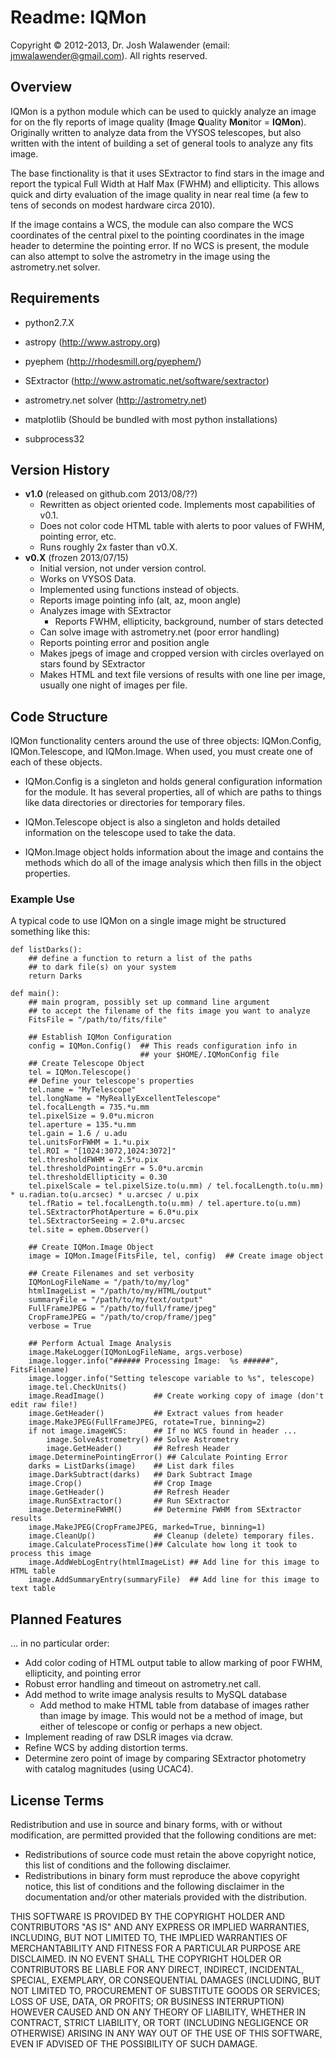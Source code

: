 # Readme: IQMon

Copyright © 2012-2013, Dr. Josh Walawender (email: jmwalawender@gmail.com). All rights reserved.


## Overview

IQMon is a python module which can be used to quickly analyze an image for on the fly reports of image quality (**I**mage **Q**uality **Mon**itor = **IQMon**).  Originally written to analyze data from the VYSOS telescopes, but also written with the intent of building a set of general tools to analyze any fits image.

The base finctionality is that it uses SExtractor to find stars in the image and report the typical Full Width at Half Max (FWHM) and ellipticity.  This allows quick and dirty evaluation of the image quality in near real time (a few to tens of seconds on modest hardware circa 2010).

If the image contains a WCS, the module can also compare the WCS coordinates of the central pixel to the pointing coordinates in the image header to determine the pointing error.  If no WCS is present, the module can also attempt to solve the astrometry in the image using the astrometry.net solver.  

## Requirements

* python2.7.X
* astropy (<http://www.astropy.org>)
* pyephem (<http://rhodesmill.org/pyephem/>)
* SExtractor (<http://www.astromatic.net/software/sextractor>)
* astrometry.net solver (<http://astrometry.net>)

* matplotlib (Should be bundled with most python installations)
* subprocess32

## Version History

* **v1.0** (released on github.com 2013/08/??)
    * Rewritten as object oriented code.  Implements most capabilities of v0.1.
    * Does not color code HTML table with alerts to poor values of FWHM, pointing error, etc.
    * Runs roughly 2x faster than v0.X.
* **v0.X** (frozen 2013/07/15)
    * Initial version, not under version control.
    * Works on VYSOS Data.
    * Implemented using functions instead of objects.
    * Reports image pointing info (alt, az, moon angle)
    * Analyzes image with SExtractor
        * Reports FWHM, ellipticity, background, number of stars detected
    * Can solve image with astrometry.net (poor error handling)
    * Reports pointing error and position angle
    * Makes jpegs of image and cropped version with circles overlayed on stars found by SExtractor
    * Makes HTML and text file versions of results with one line per image, usually one night of images per file.

## Code Structure

IQMon functionality centers around the use of three objects:  IQMon.Config, IQMon.Telescope, and IQMon.Image.  When used, you must create one of each of these objects.

* IQMon.Config is a singleton and holds general configuration information for the module.  It has several properties, all of which are paths to things like data directories or directories for temporary files.

* IQMon.Telescope object is also a singleton and holds detailed information on the telescope used to take the data.

* IQMon.Image object holds information about the image and contains the methods which do all of the image analysis which then fills in the object properties.

### Example Use

A typical code to use IQMon on a single image might be structured something like this:

    def listDarks():
        ## define a function to return a list of the paths
        ## to dark file(s) on your system
        return Darks

    def main():
        ## main program, possibly set up command line argument
        ## to accept the filename of the fits image you want to analyze
        FitsFile = "/path/to/fits/file"
        
        ## Establish IQMon Configuration
        config = IQMon.Config()  ## This reads configuration info in
                                 ## your $HOME/.IQMonConfig file
        ## Create Telescope Object
        tel = IQMon.Telescope()
        ## Define your telescope's properties
        tel.name = "MyTelescope"
        tel.longName = "MyReallyExcellentTelescope"
        tel.focalLength = 735.*u.mm
        tel.pixelSize = 9.0*u.micron
        tel.aperture = 135.*u.mm
        tel.gain = 1.6 / u.adu
        tel.unitsForFWHM = 1.*u.pix
        tel.ROI = "[1024:3072,1024:3072]"
        tel.thresholdFWHM = 2.5*u.pix
        tel.thresholdPointingErr = 5.0*u.arcmin
        tel.thresholdEllipticity = 0.30
        tel.pixelScale = tel.pixelSize.to(u.mm) / tel.focalLength.to(u.mm) * u.radian.to(u.arcsec) * u.arcsec / u.pix
        tel.fRatio = tel.focalLength.to(u.mm) / tel.aperture.to(u.mm)
        tel.SExtractorPhotAperture = 6.0*u.pix
        tel.SExtractorSeeing = 2.0*u.arcsec
        tel.site = ephem.Observer()
        
        ## Create IQMon.Image Object
        image = IQMon.Image(FitsFile, tel, config)  ## Create image object
                
        ## Create Filenames and set verbosity
        IQMonLogFileName = "/path/to/my/log"
        htmlImageList = "/path/to/my/HTML/output"
        summaryFile = "/path/to/my/text/output"
        FullFrameJPEG = "/path/to/full/frame/jpeg"
        CropFrameJPEG = "/path/to/crop/frame/jpeg"
        verbose = True
        
        ## Perform Actual Image Analysis
        image.MakeLogger(IQMonLogFileName, args.verbose)
        image.logger.info("###### Processing Image:  %s ######", FitsFilename)
        image.logger.info("Setting telescope variable to %s", telescope)
        image.tel.CheckUnits()
        image.ReadImage()           ## Create working copy of image (don't edit raw file!)
        image.GetHeader()           ## Extract values from header
        image.MakeJPEG(FullFrameJPEG, rotate=True, binning=2)
        if not image.imageWCS:      ## If no WCS found in header ...
            image.SolveAstrometry() ## Solve Astrometry
            image.GetHeader()       ## Refresh Header
        image.DeterminePointingError() ## Calculate Pointing Error
        darks = ListDarks(image)    ## List dark files
        image.DarkSubtract(darks)   ## Dark Subtract Image
        image.Crop()                ## Crop Image
        image.GetHeader()           ## Refresh Header
        image.RunSExtractor()       ## Run SExtractor
        image.DetermineFWHM()       ## Determine FWHM from SExtractor results
        image.MakeJPEG(CropFrameJPEG, marked=True, binning=1)
        image.CleanUp()             ## Cleanup (delete) temporary files.
        image.CalculateProcessTime()## Calculate how long it took to process this image
        image.AddWebLogEntry(htmlImageList) ## Add line for this image to HTML table
        image.AddSummaryEntry(summaryFile)  ## Add line for this image to text table





## Planned Features

… in no particular order:

* Add color coding of HTML output table to allow marking of poor FWHM, ellipticity, and pointing error
* Robust error handling and timeout on astrometry.net call.
* Add method to write image analysis results to MySQL database
    * Add method to make HTML table from database of images rather than image by image.  This would not be a method of image, but either of telescope or config or perhaps a new object.
* Implement reading of raw DSLR images via dcraw.
* Refine WCS by adding distortion terms.
* Determine zero point of image by comparing SExtractor photometry with catalog magnitudes (using UCAC4).

## License Terms

Redistribution and use in source and binary forms, with or without modification, are permitted provided that the following conditions are met:

* Redistributions of source code must retain the above copyright notice, this list of conditions and the following disclaimer.
* Redistributions in binary form must reproduce the above copyright notice, this list of conditions and the following disclaimer in the documentation and/or other materials provided with the distribution.

THIS SOFTWARE IS PROVIDED BY THE COPYRIGHT HOLDER AND CONTRIBUTORS "AS IS" AND ANY EXPRESS OR IMPLIED WARRANTIES, INCLUDING, BUT NOT LIMITED TO, THE IMPLIED WARRANTIES OF MERCHANTABILITY AND FITNESS FOR A PARTICULAR PURPOSE ARE DISCLAIMED. IN NO EVENT SHALL THE COPYRIGHT HOLDER OR CONTRIBUTORS BE LIABLE FOR ANY DIRECT, INDIRECT, INCIDENTAL, SPECIAL, EXEMPLARY, OR CONSEQUENTIAL DAMAGES (INCLUDING, BUT NOT LIMITED TO, PROCUREMENT OF SUBSTITUTE GOODS OR SERVICES; LOSS OF USE, DATA, OR PROFITS; OR BUSINESS INTERRUPTION) HOWEVER CAUSED AND ON ANY THEORY OF LIABILITY, WHETHER IN CONTRACT, STRICT LIABILITY, OR TORT (INCLUDING NEGLIGENCE OR OTHERWISE) ARISING IN ANY WAY OUT OF THE USE OF THIS SOFTWARE, EVEN IF ADVISED OF THE POSSIBILITY OF SUCH DAMAGE.